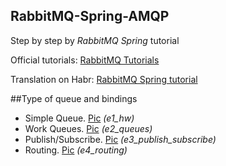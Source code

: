 ## RabbitMQ-Spring-AMQP

Step by step by _RabbitMQ Spring_ tutorial

Official tutorials: [RabbitMQ Tutorials](http://www.rabbitmq.com/getstarted.html)

Translation on Habr: [RabbitMQ Spring tutorial](https://habrahabr.ru/post/262069/)

##Type of queue and bindings
* Simple Queue. [Pic](https://habrastorage.org/files/b3c/acd/477/b3cacd47781f4493a1018275b1b003bb.png) _(e1_hw)_
* Work Queues. [Pic](https://habrastorage.org/files/d77/b67/9d3/d77b679d32204eafaa8dc2b7d78cd1c6.png) _(e2_queues)_
* Publish/Subscribe. [Pic](https://habrastorage.org/files/551/02c/5a3/55102c5a339845ed973eb1418f825543.png) _(e3_publish_subscribe)_
* Routing. [Pic](https://habrastorage.org/files/804/21c/1cf/80421c1cfaa54a789bf388f11a10a1a8.png) _(e4_routing)_